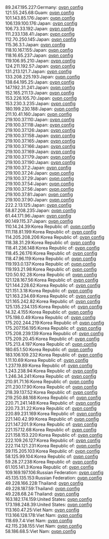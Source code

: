 89.247.195.227:Germany: [ovpn config](vpn/89_247_195_227.ovpn)  
121.55.245.68:Guam: [ovpn config](vpn/121_55_245_68.ovpn)  
101.143.85.176:Japan: [ovpn config](vpn/101_143_85_176.ovpn)  
106.139.100.176:Japan: [ovpn config](vpn/106_139_100_176.ovpn)  
106.73.33.192:Japan: [ovpn config](vpn/106_73_33_192.ovpn)  
111.233.138.41:Japan: [ovpn config](vpn/111_233_138_41.ovpn)  
112.70.250.145:Japan: [ovpn config](vpn/112_70_250_145.ovpn)  
115.36.3.1:Japan: [ovpn config](vpn/115_36_3_1.ovpn)  
118.10.167.155:Japan: [ovpn config](vpn/118_10_167_155.ovpn)  
118.16.65.237:Japan: [ovpn config](vpn/118_16_65_237.ovpn)  
119.106.95.210:Japan: [ovpn config](vpn/119_106_95_210.ovpn)  
124.211.192.57:Japan: [ovpn config](vpn/124_211_192_57.ovpn)  
131.213.121.7:Japan: [ovpn config](vpn/131_213_121_7.ovpn)  
133.208.225.193:Japan: [ovpn config](vpn/133_208_225_193.ovpn)  
138.64.195.25:Japan: [ovpn config](vpn/138_64_195_25.ovpn)  
147.192.31.241:Japan: [ovpn config](vpn/147_192_31_241.ovpn)  
152.165.211.13:Japan: [ovpn config](vpn/152_165_211_13.ovpn)  
153.226.105.70:Japan: [ovpn config](vpn/153_226_105_70.ovpn)  
153.230.3.235:Japan: [ovpn config](vpn/153_230_3_235.ovpn)  
180.199.230.188:Japan: [ovpn config](vpn/180_199_230_188.ovpn)  
211.10.41.160:Japan: [ovpn config](vpn/211_10_41_160.ovpn)  
219.100.37.110:Japan: [ovpn config](vpn/219_100_37_110.ovpn)  
219.100.37.118:Japan: [ovpn config](vpn/219_100_37_118.ovpn)  
219.100.37.126:Japan: [ovpn config](vpn/219_100_37_126.ovpn)  
219.100.37.158:Japan: [ovpn config](vpn/219_100_37_158.ovpn)  
219.100.37.165:Japan: [ovpn config](vpn/219_100_37_165.ovpn)  
219.100.37.166:Japan: [ovpn config](vpn/219_100_37_166.ovpn)  
219.100.37.169:Japan: [ovpn config](vpn/219_100_37_169.ovpn)  
219.100.37.179:Japan: [ovpn config](vpn/219_100_37_179.ovpn)  
219.100.37.190:Japan: [ovpn config](vpn/219_100_37_190.ovpn)  
219.100.37.2:Japan: [ovpn config](vpn/219_100_37_2.ovpn)  
219.100.37.24:Japan: [ovpn config](vpn/219_100_37_24.ovpn)  
219.100.37.29:Japan: [ovpn config](vpn/219_100_37_29.ovpn)  
219.100.37.54:Japan: [ovpn config](vpn/219_100_37_54.ovpn)  
219.100.37.56:Japan: [ovpn config](vpn/219_100_37_56.ovpn)  
219.100.37.81:Japan: [ovpn config](vpn/219_100_37_81.ovpn)  
219.100.37.90:Japan: [ovpn config](vpn/219_100_37_90.ovpn)  
222.2.13.125:Japan: [ovpn config](vpn/222_2_13_125.ovpn)  
58.87.208.235:Japan: [ovpn config](vpn/58_87_208_235.ovpn)  
61.44.171.96:Japan: [ovpn config](vpn/61_44_171_96.ovpn)  
90.149.115.37:Japan: [ovpn config](vpn/90_149_115_37.ovpn)  
110.14.24.39:Korea Republic of: [ovpn config](vpn/110_14_24_39.ovpn)  
111.118.81.199:Korea Republic of: [ovpn config](vpn/111_118_81_199.ovpn)  
114.205.208.206:Korea Republic of: [ovpn config](vpn/114_205_208_206.ovpn)  
118.38.31.29:Korea Republic of: [ovpn config](vpn/118_38_31_29.ovpn)  
118.41.236.148:Korea Republic of: [ovpn config](vpn/118_41_236_148.ovpn)  
118.45.26.176:Korea Republic of: [ovpn config](vpn/118_45_26_176.ovpn)  
118.47.96.119:Korea Republic of: [ovpn config](vpn/118_47_96_119.ovpn)  
119.193.0.137:Korea Republic of: [ovpn config](vpn/119_193_0_137.ovpn)  
119.193.21.98:Korea Republic of: [ovpn config](vpn/119_193_21_98.ovpn)  
120.50.92.28:Korea Republic of: [ovpn config](vpn/120_50_92_28.ovpn)  
121.128.167.56:Korea Republic of: [ovpn config](vpn/121_128_167_56.ovpn)  
121.144.228.62:Korea Republic of: [ovpn config](vpn/121_144_228_62.ovpn)  
121.151.3.18:Korea Republic of: [ovpn config](vpn/121_151_3_18.ovpn)  
121.163.234.69:Korea Republic of: [ovpn config](vpn/121_163_234_69.ovpn)  
121.165.242.82:Korea Republic of: [ovpn config](vpn/121_165_242_82.ovpn)  
125.135.234.135:Korea Republic of: [ovpn config](vpn/125_135_234_135.ovpn)  
14.32.4.155:Korea Republic of: [ovpn config](vpn/14_32_4_155.ovpn)  
175.198.0.49:Korea Republic of: [ovpn config](vpn/175_198_0_49.ovpn)  
175.202.244.219:Korea Republic of: [ovpn config](vpn/175_202_244_219.ovpn)  
175.207.156.195:Korea Republic of: [ovpn config](vpn/175_207_156_195.ovpn)  
175.208.239.139:Korea Republic of: [ovpn config](vpn/175_208_239_139.ovpn)  
175.209.20.45:Korea Republic of: [ovpn config](vpn/175_209_20_45.ovpn)  
175.213.4.197:Korea Republic of: [ovpn config](vpn/175_213_4_197.ovpn)  
180.65.1.50:Korea Republic of: [ovpn config](vpn/180_65_1_50.ovpn)  
183.106.109.232:Korea Republic of: [ovpn config](vpn/183_106_109_232.ovpn)  
1.11.10.69:Korea Republic of: [ovpn config](vpn/1_11_10_69.ovpn)  
1.237.19.89:Korea Republic of: [ovpn config](vpn/1_237_19_89.ovpn)  
1.243.238.94:Korea Republic of: [ovpn config](vpn/1_243_238_94.ovpn)  
1.246.34.241:Korea Republic of: [ovpn config](vpn/1_246_34_241.ovpn)  
210.91.71.16:Korea Republic of: [ovpn config](vpn/210_91_71_16.ovpn)  
211.230.17.90:Korea Republic of: [ovpn config](vpn/211_230_17_90.ovpn)  
218.39.137.52:Korea Republic of: [ovpn config](vpn/218_39_137_52.ovpn)  
219.250.88.168:Korea Republic of: [ovpn config](vpn/219_250_88_168.ovpn)  
220.71.241.148:Korea Republic of: [ovpn config](vpn/220_71_241_148.ovpn)  
220.73.31.22:Korea Republic of: [ovpn config](vpn/220_73_31_22.ovpn)  
220.89.231.169:Korea Republic of: [ovpn config](vpn/220_89_231_169.ovpn)  
221.140.42.99:Korea Republic of: [ovpn config](vpn/221_140_42_99.ovpn)  
221.147.201.9:Korea Republic of: [ovpn config](vpn/221_147_201_9.ovpn)  
221.157.12.68:Korea Republic of: [ovpn config](vpn/221_157_12_68.ovpn)  
221.158.153.220:Korea Republic of: [ovpn config](vpn/221_158_153_220.ovpn)  
222.109.26.127:Korea Republic of: [ovpn config](vpn/222_109_26_127.ovpn)  
222.114.121.231:Korea Republic of: [ovpn config](vpn/222_114_121_231.ovpn)  
39.115.205.103:Korea Republic of: [ovpn config](vpn/39_115_205_103.ovpn)  
58.125.99.104:Korea Republic of: [ovpn config](vpn/58_125_99_104.ovpn)  
59.28.27.238:Korea Republic of: [ovpn config](vpn/59_28_27_238.ovpn)  
61.105.141.3:Korea Republic of: [ovpn config](vpn/61_105_141_3.ovpn)  
109.169.197.106:Russian Federation: [ovpn config](vpn/109_169_197_106.ovpn)  
45.135.135.153:Russian Federation: [ovpn config](vpn/45_135_135_153.ovpn)  
49.228.166.228:Thailand: [ovpn config](vpn/49_228_166_228.ovpn)  
49.228.187.59:Thailand: [ovpn config](vpn/49_228_187_59.ovpn)  
49.228.68.24:Thailand: [ovpn config](vpn/49_228_68_24.ovpn)  
163.182.174.159:United States: [ovpn config](vpn/163_182_174_159.ovpn)  
173.198.248.39:United States: [ovpn config](vpn/173_198_248_39.ovpn)  
113.160.47.25:Viet Nam: [ovpn config](vpn/113_160_47_25.ovpn)  
113.166.128.178:Viet Nam: [ovpn config](vpn/113_166_128_178.ovpn)  
118.69.7.4:Viet Nam: [ovpn config](vpn/118_69_7_4.ovpn)  
42.115.238.155:Viet Nam: [ovpn config](vpn/42_115_238_155.ovpn)  
58.186.68.5:Viet Nam: [ovpn config](vpn/58_186_68_5.ovpn)  

